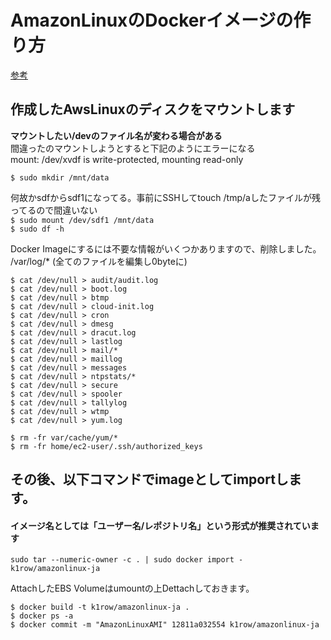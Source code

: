 # AmazonLinuxのDockerイメージの作り方  

[参考](http://dev.classmethod.jp/cloud/aws/docker-serverspec-configspec-ci/)  


作成したAwsLinuxのディスクをマウントします
---
**マウントしたい/devのファイル名が変わる場合がある**  
間違ったのマウントしようとすると下記のようにエラーになる  
mount: /dev/xvdf is write-protected, mounting read-only  

`$ sudo mkdir /mnt/data`

何故かsdfからsdf1になってる。事前にSSHしてtouch /tmp/aしたファイルが残ってるので間違いない  
`$ sudo mount /dev/sdf1 /mnt/data`  
`$ sudo df -h`  

Docker Imageにするには不要な情報がいくつかありますので、削除しました。  
/var/log/* (全てのファイルを編集し0byteに)  

`$ cat /dev/null > audit/audit.log`  
`$ cat /dev/null > boot.log`  
`$ cat /dev/null > btmp`  
`$ cat /dev/null > cloud-init.log`  
`$ cat /dev/null > cron`  
`$ cat /dev/null > dmesg`  
`$ cat /dev/null > dracut.log`  
`$ cat /dev/null > lastlog`  
`$ cat /dev/null > mail/*`  
`$ cat /dev/null > maillog`  
`$ cat /dev/null > messages`  
`$ cat /dev/null > ntpstats/*`  
`$ cat /dev/null > secure`  
`$ cat /dev/null > spooler`  
`$ cat /dev/null > tallylog`  
`$ cat /dev/null > wtmp`  
`$ cat /dev/null > yum.log`  

`$ rm -fr var/cache/yum/*`  
`$ rm -fr home/ec2-user/.ssh/authorized_keys`  


その後、以下コマンドでimageとしてimportします。
---
#### イメージ名としては「ユーザー名/レポジトリ名」という形式が推奨されています  
`sudo tar --numeric-owner -c . | sudo docker import - k1row/amazonlinux-ja`  

AttachしたEBS Volumeはumountの上Dettachしておきます。  

`$ docker build -t k1row/amazonlinux-ja .`  
`$ docker ps -a`  
`$ docker commit -m "AmazonLinuxAMI" 12811a032554 k1row/amazonlinux-ja`  
